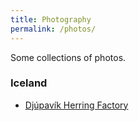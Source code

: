 ```yaml
---
title: Photography
permalink: /photos/
---
```


Some collections of photos.

### Iceland

* [Djúpavík Herring Factory](iceland/djupavik-herring-factory)
